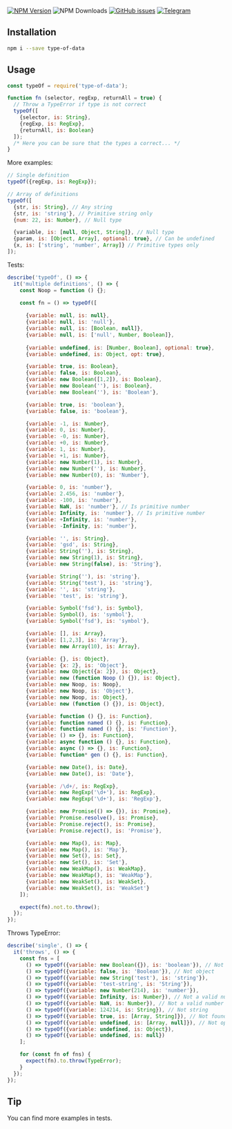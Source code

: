 
[![NPM Version][npm-image]][npm-url] ![NPM Downloads][downloads-image] [![GitHub issues][issues-image]][issues-url] [![Telegram][telegram-image]][telegram-url]

[npm-image]: https://img.shields.io/npm/v/type-of-data.svg
[npm-url]: https://www.npmjs.com/package/type-of-data
[downloads-image]: https://img.shields.io/npm/dw/type-of-data.svg
[deps-image]: https://david-dm.org/doasync/type-of-data.svg
[issues-image]: https://img.shields.io/github/issues/doasync/type-of-data.svg
[issues-url]: https://github.com/doasync/type-of-data/issues
[license-image]: https://img.shields.io/badge/license-MIT-blue.svg
[license-url]: https://raw.githubusercontent.com/doasync/type-of-data/master/LICENSE
[telegram-image]: http://i.imgur.com/WANXk3d.png
[telegram-url]: https://t.me/doasync

Installation
-------------

```bash
npm i --save type-of-data
```

Usage
-------------------

```javascript
const typeOf = require('type-of-data');

function fn (selector, regExp, returnAll = true) {
  // Throw a TypeError if type is not correct
  typeOf([
    {selector, is: String},
    {regExp, is: RegExp},
    {returnAll, is: Boolean}
  ]);
  /* Here you can be sure that the types a correct... */
}
```
More examples:
```javascript
// Single definition
typeOf({regExp, is: RegExp});

// Array of definitions
typeOf([
  {str, is: String}, // Any string
  {str, is: 'string'}, // Primitive string only
  {num: 22, is: Number}, // Null type

  {variable, is: [null, Object, String]}, // Null type
  {param, is: [Object, Array], optional: true}, // Can be undefined
  {x, is: ['string', 'number', Array]} // Primitive types only
]);
```

Tests:

```javascript
describe('typeOf', () => {
  it('multiple definitions', () => {
    const Noop = function () {};

    const fn = () => typeOf([
      
      {variable: null, is: null},
      {variable: null, is: 'null'},
      {variable: null, is: [Boolean, null]},
      {variable: null, is: ['null', Number, Boolean]},
      
      {variable: undefined, is: [Number, Boolean], optional: true},
      {variable: undefined, is: Object, opt: true},

      {variable: true, is: Boolean},
      {variable: false, is: Boolean},
      {variable: new Boolean([1,2]), is: Boolean},
      {variable: new Boolean(''), is: Boolean},
      {variable: new Boolean(''), is: 'Boolean'},

      {variable: true, is: 'boolean'},
      {variable: false, is: 'boolean'},

      {variable: -1, is: Number},
      {variable: 0, is: Number},
      {variable: -0, is: Number},
      {variable: +0, is: Number},
      {variable: 1, is: Number},
      {variable: +1, is: Number},
      {variable: new Number(1), is: Number},
      {variable: new Number(''), is: Number},
      {variable: new Number(0), is: 'Number'},

      {variable: 0, is: 'number'},
      {variable: 2.456, is: 'number'},
      {variable: -100, is: 'number'},
      {variable: NaN, is: 'number'}, // Is primitive number
      {variable: Infinity, is: 'number'}, // Is primitive number
      {variable: +Infinity, is: 'number'},
      {variable: -Infinity, is: 'number'},

      {variable: '', is: String},
      {variable: 'gsd', is: String},
      {variable: String(''), is: String},
      {variable: new String(1), is: String},
      {variable: new String(false), is: 'String'},

      {variable: String(''), is: 'string'},
      {variable: String('test'), is: 'string'},
      {variable: '', is: 'string'},
      {variable: 'test', is: 'string'},

      {variable: Symbol('fsd'), is: Symbol},
      {variable: Symbol(), is: 'symbol'},
      {variable: Symbol('fsd'), is: 'symbol'},

      {variable: [], is: Array},
      {variable: [1,2,3], is: 'Array'},
      {variable: new Array(10), is: Array},

      {variable: {}, is: Object},
      {variable: {x: 2}, is: 'Object'},
      {variable: new Object({a: 2}), is: Object},
      {variable: new (function Noop () {}), is: Object},
      {variable: new Noop, is: Noop},
      {variable: new Noop, is: 'Object'},
      {variable: new Noop, is: Object},
      {variable: new (function () {}), is: Object},

      {variable: function () {}, is: Function},
      {variable: function named () {}, is: Function},
      {variable: function named () {}, is: 'Function'},
      {variable: () => {}, is: Function},
      {variable: async function () {}, is: Function},
      {variable: async () => {}, is: Function},
      {variable: function* gen () {}, is: Function},

      {variable: new Date(), is: Date},
      {variable: new Date(), is: 'Date'},

      {variable: /\d+/, is: RegExp},
      {variable: new RegExp('\d+'), is: RegExp},
      {variable: new RegExp('\d+'), is: 'RegExp'},

      {variable: new Promise(() => {}), is: Promise},
      {variable: Promise.resolve(), is: Promise},
      {variable: Promise.reject(), is: Promise},
      {variable: Promise.reject(), is: 'Promise'},

      {variable: new Map(), is: Map},
      {variable: new Map(), is: 'Map'},
      {variable: new Set(), is: Set},
      {variable: new Set(), is: 'Set'},
      {variable: new WeakMap(), is: WeakMap},
      {variable: new WeakMap(), is: 'WeakMap'},
      {variable: new WeakSet(), is: WeakSet},
      {variable: new WeakSet(), is: 'WeakSet'}
    ]);

    expect(fn).not.to.throw();
  });
});
```
Throws TypeError:
```javascript
describe('single', () => {
  it('throws', () => {
    const fns = [
      () => typeOf({variable: new Boolean({}), is: 'boolean'}), // Not primitive
      () => typeOf({variable: false, is: 'Boolean'}), // Not object
      () => typeOf({variable: new String('test'), is: 'string'}),
      () => typeOf({variable: 'test-string', is: 'String'}),
      () => typeOf({variable: new Number(214), is: 'number'}),
      () => typeOf({variable: Infinity, is: Number}), // Not a valid number
      () => typeOf({variable: NaN, is: Number}), // Not a valid number
      () => typeOf({variable: 124214, is: String}), // Not string
      () => typeOf({variable: true, is: [Array, String]}), // Not found
      () => typeOf({variable: undefined, is: [Array, null]}), // Not optional
      () => typeOf({variable: undefined, is: Object}),
      () => typeOf({variable: undefined, is: null})
    ];

    for (const fn of fns) {
      expect(fn).to.throw(TypeError);
    }
  });
});
```



Tip
------------------

You can find more examples in tests.